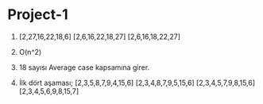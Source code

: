 # Project-1
1. [2,27,16,22,18,6]
   [2,6,16,22,18,27]
   [2,6,16,18,22,27]

2. O(n^2)

3. 18 sayısı Average case kapsamına girer.

4. İlk dört aşaması;
  [2,3,5,8,7,9,4,15,6]
  [2,3,4,8,7,9,5,15,6]
  [2,3,4,5,7,9,8,15,6]
  [2,3,4,5,6,9,8,15,7]
 
